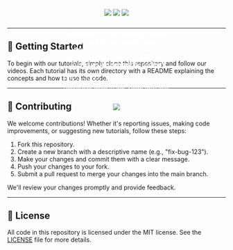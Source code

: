 <div align="center" style="position: relative;">
  <div style="position: absolute; top: 50%; left: 50%; transform: translate(-50%, -50%); color: white;">
    <h1>🚀 Easy Coding Tutorial 🚀</h1>
    <p>👨‍💻👩‍💻 Making Web Development a Breeze</p>
    <a href="mailto:ecoding45@gmail.com"><img src="https://img.shields.io/badge/Email-ecoding45%40gmail.com-%23D14836?style=for-the-badge&logo=gmail&logoColor=white"></a>
    <a href="https://www.instagram.com/easycodingtutorial/"><img src="https://img.shields.io/badge/Instagram-%40easycodingtutorial-%23E4405F?style=for-the-badge&logo=instagram&logoColor=white"></a>
    <a href="https://www.youtube.com/c/EasyCodingTutorial"><img src="https://img.shields.io/badge/YouTube-Easy%20Coding%20Tutorial-%23FF0000?style=for-the-badge&logo=youtube&logoColor=white"></a>
    <br><br>
    <p><b>Welcome to Easy Coding Tutorial! We're here to simplify web development with over 400+ projects on our YouTube channel. Join us as we demystify coding!</b><br><br>This repository contains the code and resources used in our video tutorials.</p>
    <br>
    <a href="https://www.buymeacoffee.com/EasyCodTut"><img src="https://img.shields.io/badge/Support%20Us-Buy%20Us%20a%20Coffee!-%23FFDD00?style=for-the-badge&logo=buy-me-a-coffee&logoColor=black"></a>
  </div>
</div>

---

## 🚀 Getting Started

To begin with our tutorials, simply clone this repository and follow our videos. Each tutorial has its own directory with a README explaining the concepts and how to use the code.

---

## 🤝 Contributing

We welcome contributions! Whether it's reporting issues, making code improvements, or suggesting new tutorials, follow these steps:

1. Fork this repository.
2. Create a new branch with a descriptive name (e.g., "fix-bug-123").
3. Make your changes and commit them with a clear message.
4. Push your changes to your fork.
5. Submit a pull request to merge your changes into the main branch.

We'll review your changes promptly and provide feedback.

---

## 📝 License

All code in this repository is licensed under the MIT license. See the [LICENSE](LICENSE) file for more details.
 
